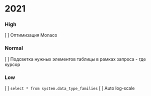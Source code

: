 # 2021

### High
[ ] Оптимизация Monaco 

### Normal 
[ ] Подсветка нужных элементов таблицы в рамках запроса - где курсор 

###  Low
[ ] `select * from system.data_type_families`
[ ] Auto log-scale 
